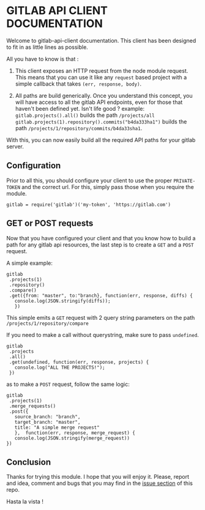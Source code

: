 # GITLAB API CLIENT DOCUMENTATION #

Welcome to gitlab-api-client documentation. This client has been
designed to fit in as little lines as possible.

All you have to know is that :

1. This client exposes an HTTP request from the node module
   request. This means that you can use it like any `request` based
   project with a simple callback that takes `(err, response, body)`.

2. All paths are build generically. Once you understand this concept,
   you will have access to all the gitlab API endpoints, even for
   those that haven't been defined yet. Isn't life good ?
   example: `gitlab.projects().all()` builds the path `/projects/all`
   `gitlab.projects(1).repository().commits("b4da333ha1")` builds the
   path `/projects/1/repository/commits/b4da33sha1`.


With this, you can now easily build all the required API paths for
your gitlab server.

## Configuration
Prior to all this, you should configure your client to use the proper
`PRIVATE-TOKEN` and the correct url. For this, simply pass those when
you require the module.

```
gitlab = require('gitlab')('my-token', 'https://gitlab.com')
```

## GET or POST requests
Now that you have configured your client and that you know how to
build a path for any gitlab api resources, the last step is to create
a `GET` and a `POST` request.

A simple example:
```
gitlab
 .projects(1)
 .repository()
 .compare()
 .get({from: "master", to:"branch}, function(err, response, diffs) {
   console.log(JSON.stringify(diffs));
   })
```
This simple emits a `GET` request with 2 query string parameters on
the path `/projects/1/repository/compare`

If you need to make a call without querystring, make sure to pass
`undefined`.
```
gitlab
 .projects
 .all()
 .get(undefined, function(err, response, projects) {
   console.log("ALL THE PROJECTS!");
 })
 ```

as to make a `POST` request, follow the same logic:
```
gitlab
 .projects(1)
 .merge_requests()
 .post({
   source_branch: "branch",
   target_branch: "master",
   title: "A simple merge request"
   },  function(err, response, merge_request) {
   console.log(JSON.stringify(merge_request))
})
```

## Conclusion
Thanks for trying this module. I hope that you will enjoy it. Please,
report and idea, comment and bugs that you may find in the [issue
section](https://github.com/kiddouk/gitlab-api-client/issues) of this repo.

Hasta la vista !
